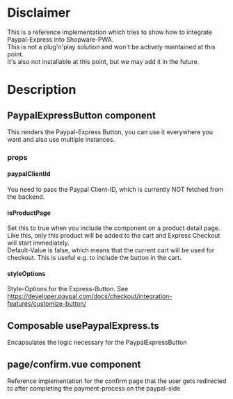 # Disclaimer
This is a reference implementation which tries to show how to integrate Paypal-Express into Shopware-PWA.  
This is not a plug'n'play solution and won't be actively maintained at this point.  
It's also not installable at this point, but we may add it in the future.

# Description
## PaypalExpressButton component
This renders the Paypal-Express Button, you can use it everywhere you want and also use multiple instances.  
### props
#### paypalClientId
You need to pass the Paypal Client-ID, which is currently NOT fetched from the backend.
#### isProductPage
Set this to true when you include the component on a product detail page. Like this, only this product will be
added to the cart and Express Checkout will start immediately.  
Default-Value is false, which means that the current cart will be used for checkout. This is useful e.g. to include the button
in the cart.
#### styleOptions
Style-Options for the Express-Button. See https://developer.paypal.com/docs/checkout/integration-features/customize-button/ 

## Composable usePaypalExpress.ts
Encapsulates the logic necessary for the PaypalExpressButton

## page/confirm.vue component
Reference implementation for the confirm page that the user gets redirected to after completing the payment-process on the paypal-side
